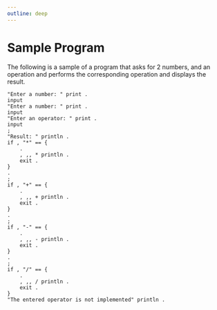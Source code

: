 ```yaml
---
outline: deep
---
```


# Sample Program

The following is a sample of a program that asks for 2 numbers, and an operation and performs the corresponding operation and displays the result.

```spaz
"Enter a number: " print .
input
"Enter a number: " print .
input
"Enter an operator: " print .
input
;
"Result: " println .
if , "*" == {
	.
	, ,, * println .
	exit .
}
.
;
if , "+" == {
	.
	, ,, + println .
	exit .
}
.
;
if , "-" == {
	.
	, ,, - println .
	exit .
}
.
;
if , "/" == {
	.
	, ,, / println .
	exit .
}
"The entered operator is not implemented" println .
```
